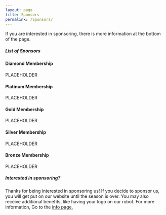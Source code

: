 ```yaml
---
layout: page
title: Sponsors
permalink: /Sponsors/
---
```

If you are interested in sponsoring, there is more information at the bottom of the page.
##### List of Sponsors
#### Diamond Membership
PLACEHOLDER
#### ​Platinum Membership
PLACEHOLDER
#### Gold Membership
PLACEHOLDER
#### Silver Membership
PLACEHOLDER
#### Bronze Membership
PLACEHOLDER

##### Interested in sponsoring?
Thanks for being interested in sponsoring us! If you decide to sponsor us, you will get put on our website until the season is over. You may also receive additional benefits, like having your logo on our robot. For more information, Go to the [info page.]({{site.baseurl}}/Sponsori/)